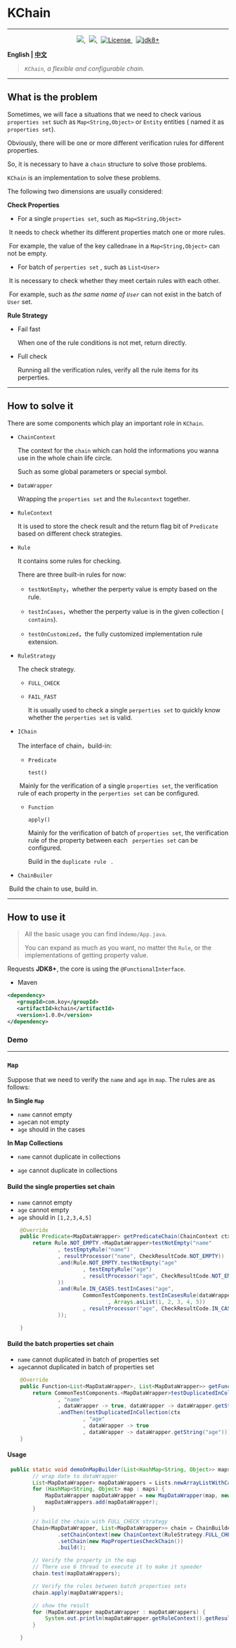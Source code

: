 
# KChain
---
<p align="center">
<a href="https://codecov.io/gh/Koooooo-7/KChain">
    <img src="https://codecov.io/gh/Koooooo-7/KChain/branch/main/graph/badge.svg?token=URSIFCIfsY"/>
</a>
&nbsp;
<a href="https://travis-ci.com/Koooooo-7/KChain.svg?branch=main">
    <img src="https://travis-ci.com/Koooooo-7/KChain.svg?branch=main"/>
</a>
&nbsp;
<a href="https://opensource.org/licenses/MIT" rel="nofollow">
<img src="https://img.shields.io/badge/License-MIT-brightgreen.svg" alt="License" style="max-width:100%;">
</a>
&nbsp;
<a href="https://opensource.org/licenses/MIT" rel="nofollow">
<img src="https://img.shields.io/badge/Java-JDK8%2B-orange" alt="jdk8+"> 
</a>
</p>

**English | [中文](README.zh.md)**

> *`KChain`, a flexible and configurable chain.*	

---

## What is the problem


Sometimes, we will face a situations that we need to check various `properties set` such as `Map<String,Object>` or `Entity` entities ( named it as `properties set`).

Obviously, there will be one or more different verification rules for different properties.

So, it is necessary to have a `chain` structure to solve those problems.

`KChain` is an implementation to solve these problems.




The following two dimensions are usually considered:

**Check Properties**

- For a single `properties set`, such as `Map<String,Object>`

​       It needs to check whether its different properties match one or more rules. 

​       For example, the value of  the key called`name` in a `Map<String,Object>` can not be empty.

  

- For batch of `perperties set` , such as `List<User>`

​       It is necessary to check whether they meet certain rules with each other.

​      For example, such as *the same name of `User`* can not exist in the batch of `User` set.



**Rule Strategy** 

- Fail fast   

  When one of the rule conditions is not met, return directly. 

- Full check  

   Running all the verification rules, verify all the rule items for its perperties.

  

---

## How to solve it

There are some components which play an important role in `KChain`.

- `ChainContext`

  The context for the `chain` which can hold the informations you wanna use in the whole chain life circle.

  Such as some global parameters or special symbol.

  

- `DataWrapper`

  Wrapping the `properties set` and the `Rulecontext` together.

  

- `RuleContext`

  It is used to store the check result and the return flag bit of `Predicate` based on different check strategies.

  

- `Rule`

  It contains some rules for checking.

  There are three built-in rules for now:

  - `testNotEmpty`，whether the perperty value is empty based on the rule.

  - `testInCases`，whether the perperty value is in the given collection (` contains`).

  - `testOnCustomized`，the fully customized implementation  rule extension.

    

- `RuleStrategy`

  The check strategy.

  - `FULL_CHECK`

  - `FAIL_FAST ` 

    It is usually used to check a single `perperties set` to quickly know whether the `perperties set` is valid.
  
    
  
- `IChain`

  The interface of chain，build-in:

  - `Predicate`

    `test()`

  ​       Mainly for the verification of a single `properties set`, the verification rule of each property in the `perperties set` can be configured.
  

  - `Function`
  
    `apply()`
    
    Mainly for the verification of batch of `properties set`, the verification rule of  the property between each ` perperties set` can be configured.
    
    Build in the `duplicate rule ` .
    
    


- `ChainBuiler`

​       Build the chain to use, build in.

---

## How to use it

> All the basic usage you can find in`demo/App.java`.
>
> You can expand as much as you want, no matter the `Rule`, or the  implementations of getting property value.



Requests  **JDK8+**, the core is using the `@FunctionalInterface`.

- Maven

```xml
<dependency>
   <groupId>com.koy</groupId>
   <artifactId>kchain</artifactId>
   <version>1.0.0</version>
</dependency>
```



### Demo

---

### `Map`

Suppose that we need to verify the `name` and `age`  in `map`. The rules are as follows:

**In Single `Map`**

- `name` cannot empty
- `age`can not empty
- `age` should in the cases

**In Map Collections**

- `name` cannot duplicate in collections

- `age` cannot duplicate in collections



#### Build the single properties set chain

- `name` cannot empty
- `age` cannot empty
- `age` should in `[1,2,3,4,5]`

```java
    @Override
    public Predicate<MapDataWrapper> getPredicateChain(ChainContext ctx) {
        return Rule.NOT_EMPTY.<MapDataWrapper>testNotEmpty("name"
                , testEmptyRule("name")
                , resultProcessor("name", CheckResultCode.NOT_EMPTY))
                .and(Rule.NOT_EMPTY.testNotEmpty("age"
                        , testEmptyRule("age")
                        , resultProcessor("age", CheckResultCode.NOT_EMPTY)
                ))
                .and(Rule.IN_CASES.testInCases("age",
                        CommonTestComponents.testInCasesRule(dataWrapper -> Integer.valueOf(dataWrapper.getString("age"))
                                , Arrays.asList(1, 2, 3, 4, 5))
                        , resultProcessor("age", CheckResultCode.IN_CASES)
                ));

    }
```



#### Build the batch properties set chain

- `name`  cannot duplicated in batch of properties set
- `age`cannot duplicated in batch of properties set

```java
    @Override
    public Function<List<MapDataWrapper>, List<MapDataWrapper>> getFunction(ChainContext ctx) {
        return CommonTestComponents.<MapDataWrapper>testDuplicatedInCollection(ctx
                , "name"
                , dataWrapper -> true, dataWrapper -> dataWrapper.getString("name"))
                .andThen(testDuplicatedInCollection(ctx
                        , "age"
                        , dataWrapper -> true
                        , dataWrapper -> dataWrapper.getString("age")));
    }
```





#### Usage

```java
 public static void demoOnMapBuilder(List<HashMap<String, Object>> maps) {
        // wrap date to dataWrapper
        List<MapDataWrapper> mapDataWrappers = Lists.newArrayListWithCapacity(2);
        for (HashMap<String, Object> map : maps) {
            MapDataWrapper mapDataWrapper = new MapDataWrapper(map, new MapRuleContext(RuleStrategy.FULL_CHECK));
            mapDataWrappers.add(mapDataWrapper);
        }

        // build the chain with FULL_CHECK strategy
        Chain<MapDataWrapper, List<MapDataWrapper>> chain = ChainBuilder.newBuilder()
                .setChainContext(new ChainContext(RuleStrategy.FULL_CHECK))
                .setChain(new MapPropertiesCheckChain())
                .build();

        // Verify the property in the map
        // There use 6 thread to execute it to make it speeder
        chain.test(mapDataWrappers);

        // Verify the rules between batch properties sets
        chain.apply(mapDataWrappers);

        // show the result
        for (MapDataWrapper mapDataWrapper : mapDataWrappers) {
            System.out.println(mapDataWrapper.getRuleContext().getResult().toString());
        }

    }
```

